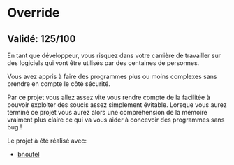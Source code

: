 # Override

## Validé: 125/100

En tant que développeur, vous risquez dans votre carrière de travailler sur des logiciels
qui vont être utilisés par des centaines de personnes.

Vous avez appris à faire des programmes plus ou moins complexes sans prendre en
compte le côté sécurité.

Par ce projet vous allez assez vite vous rendre compte de la facilitée à pouvoir exploiter des soucis assez simplement évitable.
Lorsque vous aurez terminé ce projet vous aurez alors une compréhension de la mémoire vraiment plus claire ce qui va vous aider à concevoir des programmes sans bug !

Le projet à été réalisé avec:
- [bnoufel](https://github.com/bnoufel)
